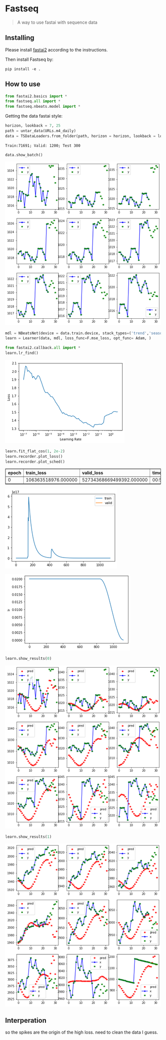 # Fastseq
> A way to use fastai with sequence data


## Installing

Please install [fastai2](https://dev.fast.ai/#Installing) according to the instructions.

Then install Fastseq by:
```
pip install -e .
```

## How to use

```python
from fastai2.basics import *
from fastseq.all import *
from fastseq.nbeats.model import *
```

Getting the data fastai style:

```python
horizon, lookback = 7, 25    
path = untar_data(URLs.m4_daily)
data = TSDataLoaders.from_folder(path, horizon = horizon, lookback = lookback, nrows = 300,step=3)
```

    Train:71691; Valid: 1200; Test 300


```python
data.show_batch()
```


![png](docs/images/output_5_0.png)


```python
mdl = NBeatsNet(device = data.train.device, stack_types=('trend','seasonality'), horizon=horizon, lookback=lookback)
learn = Learner(data, mdl, loss_func=F.mse_loss, opt_func= Adam, )       
```

```python
from fastai2.callback.all import *
learn.lr_find()       
```






![png](docs/images/output_7_1.png)


```python
learn.fit_flat_cos(1, 2e-2)
learn.recorder.plot_loss()
learn.recorder.plot_sched()
```


<table border="1" class="dataframe">
  <thead>
    <tr style="text-align: left;">
      <th>epoch</th>
      <th>train_loss</th>
      <th>valid_loss</th>
      <th>time</th>
    </tr>
  </thead>
  <tbody>
    <tr>
      <td>0</td>
      <td>106363518976.000000</td>
      <td>52734368669499392.000000</td>
      <td>00:58</td>
    </tr>
  </tbody>
</table>



![png](docs/images/output_8_1.png)



![png](docs/images/output_8_2.png)


```python
learn.show_results(0)
```






![png](docs/images/output_9_1.png)


```python
learn.show_results(1)
```






![png](docs/images/output_10_1.png)


## Interperation

so the spikes are the origin of the high loss. need to clean the data I guess.
